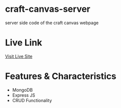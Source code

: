 
# craft-canvas-server
server side code of the craft canvas webpage

# Live Link
[Visit Live Site](https://craft-canvas-server-hazel.vercel.app)


# Features & Characteristics
-  MongoDB
-  Express JS
-  CRUD Functionality  


